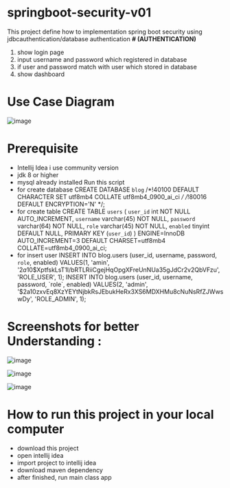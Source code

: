 # springboot-security-v01
This project define how to implementation spring boot security using jdbcauthentication/database authentication **# (AUTHENTICATION)**
1. show login page
2. input username and password which registered in database
3. if user and password match with user which stored in database
4. show dashboard
# Use Case Diagram
![image](https://github.com/chaimaebk1/spring-jee-projet/assets/138532407/bf8605de-4210-4152-a778-cffd05dc5900)

# Prerequisite
- Intellij Idea i use community version
- jdk 8 or higher
- mysql already installed
 Run this script
 - for create database
 CREATE DATABASE `blog` /*!40100 DEFAULT CHARACTER SET utf8mb4 COLLATE utf8mb4_0900_ai_ci */ /*!80016 DEFAULT ENCRYPTION='N' */;
 - for create table
 CREATE TABLE `users` (
  `user_id` int NOT NULL AUTO_INCREMENT,
  `username` varchar(45) NOT NULL,
  `password` varchar(64) NOT NULL,
  `role` varchar(45) NOT NULL,
  `enabled` tinyint DEFAULT NULL,
  PRIMARY KEY (`user_id`)
) ENGINE=InnoDB AUTO_INCREMENT=3 DEFAULT CHARSET=utf8mb4 COLLATE=utf8mb4_0900_ai_ci;
 - for insert user
 INSERT INTO blog.users
(user_id, username, password, `role`, enabled)
VALUES(1, 'amin', '$2a$10$XptfskLsT1l/bRTLRiiCgejHqOpgXFreUnNUa35gJdCr2v2QbVFzu', 'ROLE_USER', 1);
INSERT INTO blog.users
(user_id, username, password, `role`, enabled)
VALUES(2, 'admin', '$2a$10$zxvEq8XzYEYtNjbkRsJEbukHeRx3XS6MDXHMu8cNuNsRfZJWwswDy', 'ROLE_ADMIN', 1);

# Screenshots for better Understanding :
![image](https://github.com/chaimaebk1/spring-jee-projet/assets/138532407/83ea8da4-b098-49c7-b1fe-0315ffc2a2ca)

![image](https://github.com/chaimaebk1/spring-jee-projet/assets/138532407/f64b5189-73dc-4a6d-b0d5-14d16cfe7724)

![image](https://github.com/chaimaebk1/spring-jee-projet/assets/138532407/67a84bf8-033b-4533-91fc-953443313dea)


# How to run this project in your local computer
- download this project
- open intellij idea
- import project to intellij idea
- download maven dependency
- after finished, run main class app
